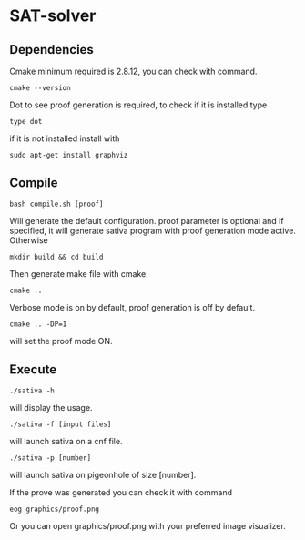 # SAT-solver

## Dependencies

Cmake minimum required is 2.8.12, you can check with command.
```
cmake --version
```
Dot to see proof generation is required, to check if it is installed type
```
type dot
```
if it is not installed install with
```
sudo apt-get install graphviz
```

## Compile

```
bash compile.sh [proof]
``` 
Will generate the default configuration. proof parameter is optional and if specified, it will generate sativa program with proof generation mode active. Otherwise
```
mkdir build && cd build
```
Then generate make file with cmake.
```
cmake ..
```
Verbose mode is on by default, proof generation is off by default.
```
cmake .. -DP=1
```
will set the proof mode ON.

## Execute
```
./sativa -h
```
will display the usage.
```
./sativa -f [input files]
```
will launch sativa on a cnf file.
```
./sativa -p [number]
```
will launch sativa on pigeonhole of size [number].

If the prove was generated you can check it with command
```
eog graphics/proof.png
```
Or you can open graphics/proof.png with your preferred image visualizer.
